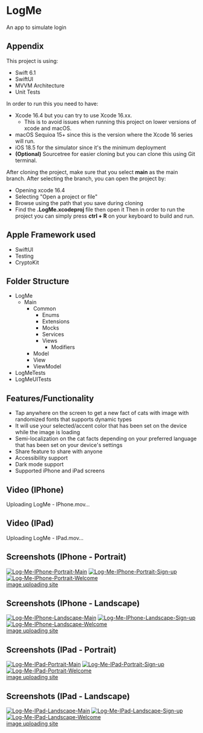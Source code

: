 # LogMe
An app to simulate login

## Appendix

This project is using:
- Swift 6.1
- SwiftUI
- MVVM Architecture
- Unit Tests

In order to run this you need to have:
- Xcode 16.4 but you can try to use Xcode 16.xx.
    - This is to avoid issues when running this project on lower versions of xcode and macOS.
- macOS Sequioa 15+ since this is the version where the Xcode 16 series will run.
- iOS 18.5 for the simulator since it's the minimum deployment
- __(Optional)__ Sourcetree for easier cloning but you can clone this using Git terminal.

After cloning the project, make sure that you select __main__ as the main branch.
After selecting the branch, you can open the project by:
- Opening xcode 16.4
- Selecting "Open a project or file"
- Browse using the path that you save during cloning
- Find the __.LogMe.xcodeproj__ file then open it
Then in order to run the project you can simply press __ctrl + R__ on your keyboard to build and run.

## Apple Framework used
- SwiftUI
- Testing
- CryptoKit

## Folder Structure
- LogMe
  - Main
    - Common
      - Enums
      - Extensions
      - Mocks
      - Services
      - Views
        - Modifiers
    - Model
    - View
    - ViewModel
- LogMeTests
- LogMeUITests

## Features/Functionality

- Tap anywhere on the screen to get a new fact of cats with image with randomized fonts that supports dynamic types
- It will use your selected/accent color that has been set on the device while the image is loading
- Semi-localization on the cat facts depending on your preferred language that has been set on your device's settings
- Share feature to share with anyone
- Accessibility support
- Dark mode support
- Supported iPhone and iPad screens

## Video (IPhone)
Uploading LogMe - IPhone.mov…

## Video (IPad)
Uploading LogMe - IPad.mov…

## Screenshots (IPhone - Portrait)
<a href="https://ibb.co/Ldh5NMVM"><img src="https://i.ibb.co/Sw7rf2F2/Log-Me-IPhone-Portrait-Main.png" alt="Log-Me-IPhone-Portrait-Main" border="0"></a>
<a href="https://ibb.co/8gW7z6PN"><img src="https://i.ibb.co/603WvgDr/Log-Me-IPhone-Portrait-Sign-up.png" alt="Log-Me-IPhone-Portrait-Sign-up" border="0"></a>
<a href="https://ibb.co/8D0MhMvZ"><img src="https://i.ibb.co/QFf959Sw/Log-Me-IPhone-Portrait-Welcome.png" alt="Log-Me-IPhone-Portrait-Welcome" border="0"></a><br /><a target='_blank' href='https://imgbb.com/'>image uploading site</a><br />


## Screenshots (IPhone - Landscape)
<a href="https://ibb.co/R4hGJWJL"><img src="https://i.ibb.co/gFvbcCcs/Log-Me-IPhone-Landscape-Main.png" alt="Log-Me-IPhone-Landscape-Main" border="0"></a>
<a href="https://ibb.co/Xk7N6Fs6"><img src="https://i.ibb.co/prfGN4zN/Log-Me-IPhone-Landscape-Sign-up.png" alt="Log-Me-IPhone-Landscape-Sign-up" border="0"></a>
<a href="https://ibb.co/WvF1xp6C"><img src="https://i.ibb.co/23PBnYyJ/Log-Me-IPhone-Landscape-Welcome.png" alt="Log-Me-IPhone-Landscape-Welcome" border="0"></a><br /><a target='_blank' href='https://imgbb.com/'>image uploading site</a><br />

## Screenshots (IPad - Portrait)
<a href="https://ibb.co/2Y6WDC4b"><img src="https://i.ibb.co/LhPYLc7G/Log-Me-IPad-Portrait-Main.png" alt="Log-Me-IPad-Portrait-Main" border="0"></a>
<a href="https://ibb.co/1kcw68M"><img src="https://i.ibb.co/6kQfBg8/Log-Me-IPad-Portrait-Sign-up.png" alt="Log-Me-IPad-Portrait-Sign-up" border="0"></a>
<a href="https://ibb.co/LDKMH0nt"><img src="https://i.ibb.co/SDS2G6Rn/Log-Me-IPad-Portrait-Welcome.png" alt="Log-Me-IPad-Portrait-Welcome" border="0"></a><br /><a target='_blank' href='https://imgbb.com/'>image uploading site</a><br />

## Screenshots (IPad - Landscape)
<a href="https://ibb.co/608tF8TS"><img src="https://i.ibb.co/d4tpDtVv/Log-Me-IPad-Landscape-Main.png" alt="Log-Me-IPad-Landscape-Main" border="0"></a>
<a href="https://ibb.co/PzFCPJmY"><img src="https://i.ibb.co/mFbz2dDB/Log-Me-IPad-Landscape-Sign-up.png" alt="Log-Me-IPad-Landscape-Sign-up" border="0"></a>
<a href="https://ibb.co/pjfvcLJN"><img src="https://i.ibb.co/HTtD6HnR/Log-Me-IPad-Landscape-Welcome.png" alt="Log-Me-IPad-Landscape-Welcome" border="0"></a><br /><a target='_blank' href='https://imgbb.com/'>image uploading site</a><br />
